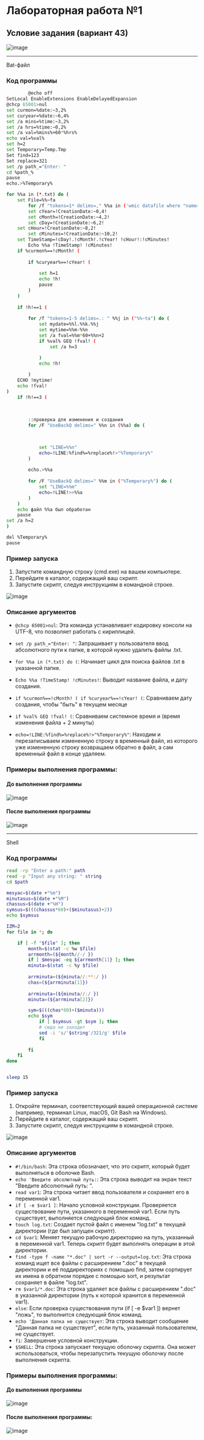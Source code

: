 # Лабораторная работа №1

## Условие задания (вариант 43)

![image](https://github.com/iis-32170x/RPIIS/assets/145385006/ff268d87-240d-43ef-8cf1-3c2237c5eeb0)


---

Bat-файл

### Код программы

```bash
    	@echo off
SetLocal EnableExtensions EnableDelayedExpansion
@chcp 65001>nul
set curmon=%date:~3,2%
set curyear=%date:~6,4%
set /a mins=%time:~3,2%
set /a hrs=%time:~0,2%
set /a val=%mins%+60*%hrs%
echo val=%val%
set h=2
set Temporary=Temp.Tmp
Set find=123
Set replace=321
set /p path_="Enter: "
cd %path_%
pause
echo.>%Temporary%

for %%a in (*.txt) do (
	set File=%%~fa
    	for /f "tokens=1* delims=," %%a in ('wmic datafile where "name='!File:\=\\!'" get 'CreationDate' /format:csv ^| find /i "%ComputerName%"') do (set CreationDate=%%b)
    	set cYear=!CreationDate:~0,4!
    	set cMonth=!CreationDate:~4,2!
    	set cDay=!CreationDate:~6,2!
   	set cHour=!CreationDate:~8,2!
    	set cMinutes=!CreationDate:~10,2!
   	set TimeStamp=!cDay!.!cMonth!.!cYear! !cHour!:!cMinutes!
    	Echo %%a !TimeStamp! !cMinutes!
	if %curmon%==!cMonth! (
		
		if %curyear%==!cYear! (
			
 			set h=1
			echo !h!
			pause
		)
	)
		
	if !h!==1 (
		
		for /f "tokens=1-5 delims=.: " %%j in ("%%~ta") do (
  			set mydate=%%l.%%k.%%j
  			set mytime=%%m-%%n
			set /a fval=%%m*60+%%n+2
			if %val% GEQ !fval! (
				set /a h=3

			)
			echo !h!
			
 		)
	ECHO !mytime!
	echo !fval!
)
	if !h!==3 (
		
		
		
		::проверка для изменения и создания
		for /F "UseBackQ delims=" %%n in (%%a) do ( 

			

			set "LINE=%%n"
			echo=!LINE:%find%=%replace%!>"%Temporary%"
		)
	
		echo.>%%a
	
		for /F "UseBackQ delims=" %%m in ("%Temporary%") do ( 
			set "LINE=%%m"
			echo=!LINE!>>%%a
		)
	)
	echo файл %%a был обработан
	pause
set /a h=2	
)

del %Temporary%
pause
```

### Пример запуска

1. Запустите командную строку (cmd.exe) на вашем компьютере.
2. Перейдите в каталог, содержащий ваш скрипт.
3. Запустите скрипт, следуя инструкциям в командной строке.

![image](https://github.com/iis-32170x/RPIIS/assets/145385006/98689af1-aba2-4d1d-9cbb-c254161cd23c)





### Описание аргументов

- `@chcp 65001>nul`: Эта команда устанавливает кодировку консоли на UTF-8, что позволяет работать с кириллицей.

- `set /p path_="Enter: "`: Запрашивает у пользователя ввод абсолютного пути к папке, в которой нужно удалить файлы .txt.

- `for %%a in (*.txt) do (`: Начинает цикл для поиска файлов .txt в указанной папке.

- `Echo %%a !TimeStamp! !cMinutes!`: Выводит название файла, и дату создания.

- `if %curmon%==!cMonth! ( if %curyear%==!cYear! (`: Сравниваем дату создания, чтобы "быть" в текущем месяце
- `if %val% GEQ !fval! (`: Сравниваем системное время и (время изменения файла + 2 минуты)

- `echo=!LINE:%find%=%replace%!>"%Temporary%"`: Находим и перезаписываем измененную строку в временный файл, из которого уже измененную строку возвращаем обратно в файл, а сам временный файл в конце удаляем.

### Примеры выполнения программы:
#### До выполнения программы
![image](https://github.com/iis-32170x/RPIIS/assets/145385006/6c48b562-65eb-4938-b5e8-12fca6e71070)

#### После выполнения программы
![image](https://github.com/iis-32170x/RPIIS/assets/145385006/653122d8-2e7c-4bae-b5f6-c272ee9146af)


---

Shell
### Код программы

```bash
read -rp "Enter a path:" path
read -p "Input any string: " string
cd $path

mesyac=$(date +"%m")
minutasus=$(date +"%M")
chassus=$(date +"%H")
symsus=$(((chassus*60)+($minutasus)+2))
echo $symsus

IZM=2
for file in *; do 

    if [ -f "$file" ]; then 
		month=$(stat -c %w $file)
		arrmonth=(${month//-/ })
		if [ $mesyac -eq ${arrmonth[1]} ]; then
		minuta=$(stat -c %y $file)
		
		arrminuta=(${minuta//:**:/ })
		chas=(${arrminuta[1]})
		
		arrminuta=(${minuta//:/ })
		minuta=(${arrminuta[2]})

		sym=$(((chas*60)+($minuta)))
		echo $sym
		 	if [ $symsus -gt $sym ]; then
			# сюда не заходит
			sed -i 's/'$string'/321/g' $file 
			fi
			
		fi
    fi 
done


sleep 15
```
### Пример запуска
1. Откройте терминал, соответствующий вашей операционной системе (например, терминал Linux, macOS, Git Bash на Windows).
2. Перейдите в каталог, содержащий ваш скрипт.
3. Запустите скрипт, следуя инструкциям в командной строке.

![image](https://github.com/iis-32170x/RPIIS/assets/145385006/919e2a3f-db81-4beb-b39e-2d3f85e97bc6)


### Описание аргументов

- `#!/bin/bash`: Эта строка обозначает, что это скрипт, который будет выполняться в оболочке Bash.
- `echo 'Введите абсолютный путь:`: Эта строка выводит на экран текст "Введите абсолютный путь: ".
- `read var1`: Эта строка читает ввод пользователя и сохраняет его в переменной var1.
- `if [ -e $var1 ]`: Начало условной конструкции. Проверяется существование пути, указанного в переменной var1. Если путь существует, выполняется следующий блок команд.
- `touch log.txt`: Создает пустой файл с именем "log.txt" в текущей директории (где был запущен скрипт).
- `cd $var1`: Меняет текущую рабочую директорию на путь, указанный в переменной var1. Теперь скрипт будет выполнять операции в этой директории.
- `find -type f -name "*.doc" | sort -r --output=log.txt`: Эта строка команд ищет все файлы с расширением ".doc" в текущей директории и её поддиректориях с помощью find, затем сортирует их имена в обратном порядке с помощью sort, и результат сохраняет в файле "log.txt".
- `rm $var1/*.doc`: Эта строка удаляет все файлы с расширением ".doc" в указанной директории (путь к которой хранится в переменной var1).
- `else`: Если проверка существования пути (if [ -e $var1 ]) вернет "ложь", то выполнится следующий блок команд.
- `echo 'Данная папка не существует`: Эта строка выводит сообщение "Данная папка не существует", если путь, указанный пользователем, не существует.
- `fi`:  Завершение условной конструкции.
- `$SHELL`: Эта строка запускает текущую оболочку скрипта. Она может использоваться, чтобы перезапустить текущую оболочку после выполнения скрипта.

### Примеры выполнения программы:
#### До выполнения программы
![image](https://github.com/iis-32170x/RPIIS/assets/145385006/0d7dd862-f194-4908-89d3-db5cabe11f01)


#### После выполнения программы:
![image](https://github.com/iis-32170x/RPIIS/assets/145385006/2f3bd099-a3ab-4aa1-88d6-04d903cddec2)

